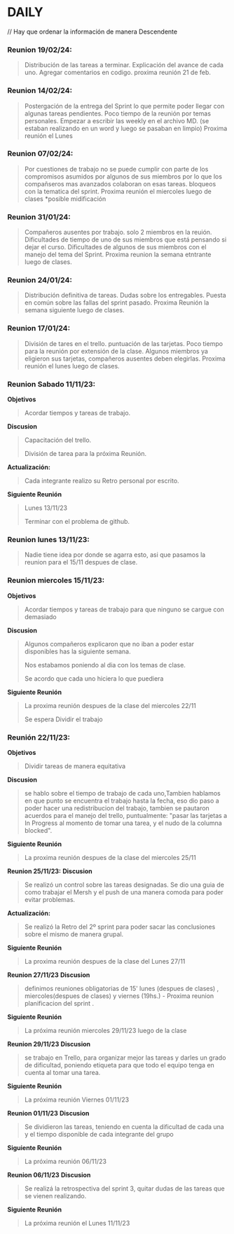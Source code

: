 # DAILY  

// Hay que ordenar la información de manera Descendente

### **Reunion  19/02/24:** 
> Distribución de las tareas a terminar.
> Explicación del avance de cada uno.
> Agregar comentarios en codigo.
> proxima reunión 21 de feb.

### **Reunion  14/02/24:** 
> Postergación de la entrega del Sprint lo que permite poder llegar con algunas tareas pendientes. 
> Poco tiempo de la reunión por temas personales. 
> Empezar a escribir las weekly en el archivo MD. (se estaban realizando en un word y luego se pasaban en limpio)
> Proxima reunión el Lunes

### **Reunion  07/02/24:** 
> Por cuestiones de trabajo no se puede cumplir con parte de los compromisos asumidos por algunos de sus miembros por lo que los compañseros mas avanzados colaboran on esas tareas.
> bloqueos con la tematica del sprint.
>Proxima reunión el miercoles luego de clases *posible midificación

### **Reunion 31/01/24:** 
> Compañeros ausentes por  trabajo. solo 2 miembros en la reuión.
> Dificultades de tiempo de uno de sus miembros que está pensando si dejar el curso.
> Dificultades de algunos de sus miembros con el manejo del tema del Sprint.
>Proxima reunion la semana etntrante luego de clases.

### **Reunion  24/01/24:** 
> Distribución definitiva de tareas.
> Dudas sobre los entregables.
> Puesta en común sobre las fallas del sprint pasado.
> Proxima Reunión la semana siguiente luego de clases.

### **Reunion  17/01/24:** 
> División de tares en el trello.
> puntuación de las tarjetas.
> Poco tiempo para la reunión por extensión de la clase.
> Algunos miembros ya eligieron sus tarjetas, compañeros ausentes deben elegirlas.
> Proxima reunión el lunes  luego de clases.

### **Reunion Sabado 11/11/23:** 

**Objetivos**  
> Acordar tiempos y tareas de trabajo.

 **Discusion**  
> Capacitación del trello.
>
> División de tarea para la próxima Reunión.

**Actualización:**

> Cada integrante realizo su Retro personal por escrito. 

**Siguiente Reunión**
> Lunes 13/11/23
>
> Terminar con el problema de github.


### **Reunion lunes 13/11/23:** 

> Nadie tiene idea por donde se agarra esto, asi que pasamos la reunion para el 15/11 despues de clase.


### **Reunion miercoles 15/11/23:**

**Objetivos**  
> Acordar tiempos y tareas de trabajo para que ninguno se cargue con demasiado

**Discusion**  
> Algunos compañeros explicaron que no iban a poder estar disponibles has la siguiente semana.
>
> Nos estabamos poniendo al dia con los temas de clase.
>
> Se acordo que cada uno hiciera lo que puediera

**Siguiente Reunión**
> La proxima reunión despues de la clase del miercoles 22/11
>
> Se espera Dividir el trabajo 


### **Reunión 22/11/23:** 

**Objetivos**  
> Dividir tareas de manera equitativa

**Discusion**  
> se hablo sobre el tiempo de trabajo de cada uno,Tambien hablamos en que punto se encuentra el trabajo hasta la fecha, eso dio paso a poder hacer una redistribucion del trabajo, tambien se pautaron acuerdos para el manejo del trello, puntualmente: "pasar las tarjetas a In Progress al momento de tomar una tarea, y el nudo de la columna blocked".

**Siguiente Reunión**
> La proxima reunión despues de la clase del miercoles 25/11


**Reunion 25/11/23:**
**Discusion**  
> Se realizó un control sobre las tareas designadas. Se dio una guia de como trabajar el Mersh y el push de una manera comoda para poder evitar problemas.

**Actualización:**
> Se realizó la Retro del 2º sprint para poder sacar las conclusiones sobre el mismo de manera grupal. 

**Siguiente Reunión**
> La proxima reunión despues de la clase del Lunes 27/11

**Reunion 27/11/23**
**Discusion**
> definimos reuniones obligatorias de 15' lunes (despues de clases) , miercoles(despues de clases) y viernes (19hs.) - Proxima reunion planificacion del sprint . 

**Siguiente Reunión**
> La próxima reunión miercoles 29/11/23 luego de la clase

**Reunion 29/11/23**
**Discusion**
> se trabajo en Trello, para organizar mejor las tareas y darles un grado de dificultad, poniendo etiqueta para que todo el equipo tenga en cuenta al tomar una tarea. 

**Siguiente Reunión**
> La próxima reunión Viernes 01/11/23 

**Reunion 01/11/23**
**Discusion**
> Se dividieron las tareas, teniendo en cuenta la dificultad de cada una y el tiempo disponible de cada integrante del grupo 

**Siguiente Reunión**
> La próxima reunión 06/11/23 

**Reunion 06/11/23**
**Discusion**
>  Se realizá la retrospectiva del sprint 3, quitar dudas de las tareas que se vienen realizando.

**Siguiente Reunión**
> La próxima reunión el Lunes 11/11/23 



